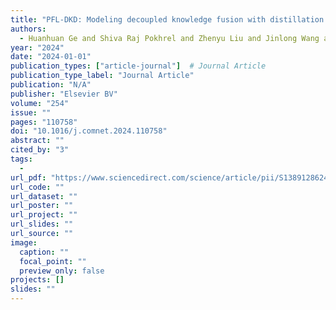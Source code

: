 ```yaml
---
title: "PFL-DKD: Modeling decoupled knowledge fusion with distillation for improving personalized federated learning"
authors:
  - Huanhuan Ge and Shiva Raj Pokhrel and Zhenyu Liu and Jinlong Wang and Gang Li
year: "2024"
date: "2024-01-01"
publication_types: ["article-journal"]  # Journal Article
publication_type_label: "Journal Article"
publication: "N/A"
publisher: "Elsevier BV"
volume: "254"
issue: ""
pages: "110758"
doi: "10.1016/j.comnet.2024.110758"
abstract: ""
cited_by: "3"
tags:
  - 
url_pdf: "https://www.sciencedirect.com/science/article/pii/S1389128624005905"
url_code: ""
url_dataset: ""
url_poster: ""
url_project: ""
url_slides: ""
url_source: ""
image:
  caption: ""
  focal_point: ""
  preview_only: false
projects: []
slides: ""
---
```


